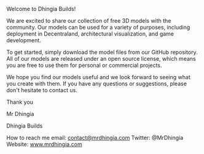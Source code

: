 Welcome to Dhingia Builds!

We are excited to share our collection of free 3D models with the community. Our models can be used for a variety of purposes, including deployment in Decentraland, architectural visualization, and game development.

To get started, simply download the model files from our GitHub repository. All of our models are released under an open source license, which means you are free to use them for personal or commercial projects.

We hope you find our models useful and we look forward to seeing what you create with them. If you have any questions or suggestions, please don't hesitate to contact us.

Thank you

Mr Dhingia

Dhingia Builds

How to reach me email: contact@mrdhingia.com Twitter: @MrDhingia
Website: www.mrdhingia.com

<!---
MrDhingia/MrDhingia is a ✨ special ✨ repository because its `README.md` (this file) appears on your GitHub profile.
You can click the Preview link to take a look at your changes.
--->
